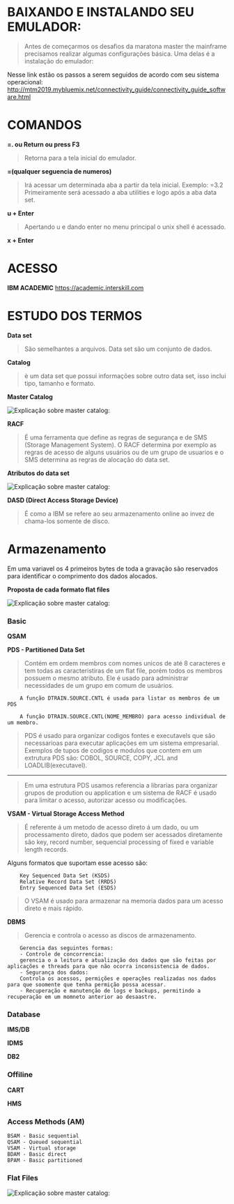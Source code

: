 # BAIXANDO E INSTALANDO SEU EMULADOR:
> Antes de começarmos os desafios da maratona master the mainframe precisamos realizar algumas configurações básica. Uma delas é a instalação do emulador:

Nesse link estão os passos a serem seguidos de acordo com seu sistema operacional:
http://mtm2019.mybluemix.net/connectivity_guide/connectivity_guide_software.html

# COMANDOS

**=. ou Return ou press F3**
> Retorna para a tela inicial do emulador.

**=(qualquer seguencia de numeros)**
> Irá acessar um determinada aba a partir da tela inicial. Exemplo: =3.2 Primeiramente será acessado a aba utilities e logo após a aba data set.

**u + Enter**
> Apertando u e dando enter no menu principal o unix shell é acessado.

**x + Enter**
> 


# ACESSO

**IBM ACADEMIC**
https://academic.interskill.com


# ESTUDO DOS TERMOS

**Data set**
> São semelhantes a arquivos. Data set são um conjunto de dados.

**Catalog**
> è um data set que possui informações sobre outro data set, isso inclui tipo, tamanho e formato.

**Master Catalog**

![Explicação sobre master catalog:](https://github.com/ThreeDP/MTM/blob/master/img/datamanagement/1.png)

**RACF**
> É uma ferramenta que define as regras de segurança e de SMS (Storage Management System). O RACF determina por exemplo as regras de acesso de alguns usuários ou de um grupo de usuarios e o SMS determina as regras de alocação do data set.

**Atributos do data set**

![Explicação sobre master catalog:](https://github.com/ThreeDP/MTM/blob/master/img/datamanagement/2.png)

**DASD (Direct Access Storage Device)**
> É como a IBM se refere ao seu armazenamento online ao invez de chama-los somente de disco.

# Armazenamento

Em uma variavel os 4 primeiros bytes de toda a gravação são reservados para identificar o comprimento dos dados alocados.

**Proposta de cada formato flat files**

![Explicação sobre master catalog:](https://github.com/ThreeDP/MTM/blob/master/img/datamanagement/4.png)


### Basic

**QSAM**
>

**PDS - Partitioned Data Set**
> Contém em ordem membros com nomes unicos de até 8 caracteres e tem todas as caracteristiras de um flat file, porém todos os membros possuem o mesmo atributo. Ele é usado para administrar necessidades de um grupo em comum de usuários.

        A função DTRAIN.SOURCE.CNTL é usada para listar os membros de um PDS
        
        A função DTRAIN.SOURCE.CNTL(NOME_MEMBRO) para acesso individual de um membro.
        
> PDS é usado para organizar codigos fontes e executavels que são necessarioas para executar aplicações em um sistema empresarial. Exemplos de tupos de codigos e modulos que contem em um extrutura PDS são: COBOL, SOURCE, COPY, JCL and LOADLIB(executavel).
__________________________________________________________________________

> Em uma estrutura PDS usamos referencia a librarias para organizar grupos de prodution ou application e um sistema de RACF é usado para limitar o acesso, autorizar acesso ou modificações.

**VSAM - Virtual Storage Access Method**
>  É referente á um metodo de acesso direto á um dado, ou um processamento direto, dados que podem ser acessados diretamente são key, record number, sequencial processing of fixed e variable length records.

Alguns formatos que suportam esse acesso são:

        Key Sequenced Data Set (KSDS)
        Relative Record Data Set (RRDS)
        Entry Sequenced Data Set (ESDS)
       
> O VSAM é usado para armazenar na memoria dados para um acesso direto e mais rápido. 

**DBMS**
> Gerencia e controla o acesso as discos de armazenamento.

        Gerencia das seguintes formas:
        - Controle de concorrencia:
        gerencia o a leitura e atualização dos dados que são feitas por aplicações e threads para que não ocorra inconsistencia de dados.
        - Segurança dos dados:
        Controla os acessos, permições e operações realizadas nos dados para que soomente que tenha permição possa acessar.
        - Recuperação e manutenção de logs e backups, permitindo a recuperação em um momneto anterior ao desaastre.
        
       


### Database

**IMS/DB**
>

**IDMS**
>

**DB2**
>

### Offiline

**CART**
>

**HMS**
> 

### Access Methods (AM)

    BSAM - Basic sequential
    QSAM - Queued sequential
    VSAM - Virtual storage
    BDAM - Basic direct
    BPAM - Basic partitioned
    
    
### Flat Files

![Explicação sobre master catalog:](https://github.com/ThreeDP/MTM/blob/master/img/datamanagement/3.png)


